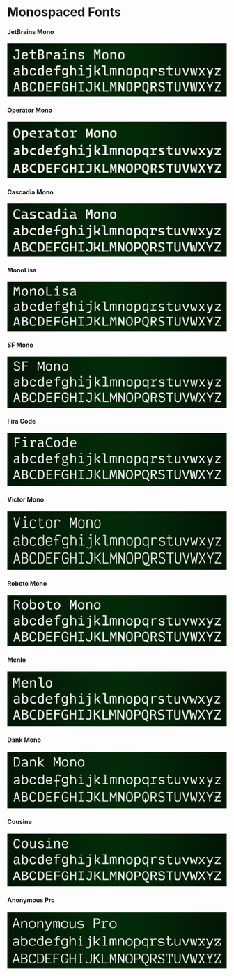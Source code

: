 # Monospaced Fonts

#### JetBrains Mono
<img src='./src/images/jetbrains_mono.png'>

#### Operator Mono
<img src='./src/images/operator_mono.png'>

#### Cascadia Mono
<img src='./src/images/cascadia_mono.png'>

#### MonoLisa
<img src='./src/images/monolisa.png'>

#### SF Mono
<img src='./src/images/sf_mono.png'>

#### Fira Code
<img src='./src/images/fira_code.png'>

#### Victor Mono
<img src='./src/images/victor_mono.png'>

#### Roboto Mono
<img src='./src/images/roboto_mono.png'>

#### Menlo
<img src='./src/images/menlo.png'>

#### Dank Mono
<img src='./src/images/dank_mono.png'>

#### Cousine
<img src='./src/images/cousine.png'>

#### Anonymous Pro
<img src='./src/images/anonymous_pro.png'>